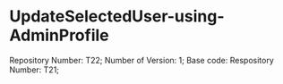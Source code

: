 # UpdateSelectedUser-using-AdminProfile
Repository Number: T22; Number of Version: 1; Base code: Respository Number: T21;
